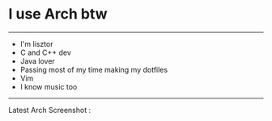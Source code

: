 # I use Arch btw
--------------------------------------------
- I'm lisztor
- C and C++ dev
- Java lover
- Passing most of my time making my dotfiles
- Vim
- I know music too
--------------------------------------------
Latest Arch Screenshot :
